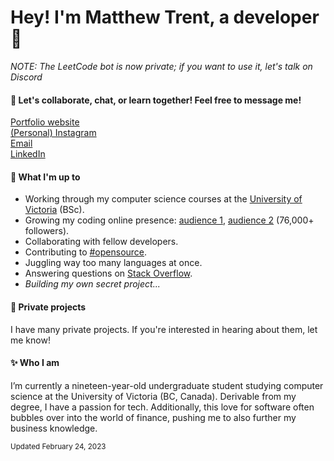 # Hey! I'm Matthew Trent, a developer 👋
*NOTE: The LeetCode bot is now private; if you want to use it, let's talk on Discord*
#### 🌿 Let's collaborate, chat, or learn together! Feel free to message me!
[Portfolio website](https://matthewtrent.me/links)<br>
[(Personal) Instagram](https://www.instagram.com/matthewrltrent/)<br>
[Email](mailto:me@matthewtrent.me?subject=Howdy)<br>
[LinkedIn](https://www.linkedin.com/in/matthewrltrent/)
#### 📜 What I'm up to
- Working through my computer science courses at the [University of Victoria](https://www.uvic.ca) (BSc).
- Growing my coding online presence: [audience 1](https://www.instagram.com/comicalcoder/), [audience 2](https://www.instagram.com/nerds_coding/) (76,000+ followers).
- Collaborating with fellow developers.
- Contributing to [#opensource](https://pub.dev/publishers/matthewtrent.me/packages).
- Juggling way too many languages at once.
- Answering questions on [Stack Overflow](https://stackoverflow.com/users/13029516/matthew-trent).
- _Building my own secret project..._

#### 🤫 Private projects

I have many private projects. If you're interested in hearing about them, let me know!

#### ✨ Who I am
I’m currently a nineteen-year-old undergraduate student studying computer science at the University of Victoria (BC, Canada). Derivable from my degree, I have a passion for tech. Additionally, this love for software often bubbles over into the world of finance, pushing me to also further my business knowledge.

<sub>Updated February 24, 2023</sub>
